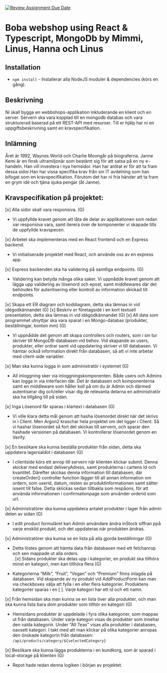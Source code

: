 [![Review Assignment Due Date](https://classroom.github.com/assets/deadline-readme-button-8d59dc4de5201274e310e4c54b9627a8934c3b88527886e3b421487c677d23eb.svg)](https://classroom.github.com/a/h5FXkH4A)

# Boba webshop using React & Typescript, MongoDb by Mimmi, Linus, Hanna och Linus

## Installation

- `npm install` - Installerar alla NodeJS moduler & dependencies (körs en gång).

## Beskrivning

Ni skall bygga en webbshops-applikation inkluderande en klient och en server. Servern ska vara kopplad till en mongodb databas och vara strukturerad baserad på ett REST-API med resurser. Till er hjälp har ni en uppgiftsbeskrivning samt en kravspecifikation.

## Inlämning

Året är 1992, Waynes World och Charlie Moongår på biograferna. Janne Kemi är en finsk ultramiljonär som bestämt sig för att satsa på en ny e-handeln. Han vill investera i nya hemsidor. Han har anlitat er för att ta fram dessa sidor.Han har vissa specifika krav från sin IT avdelning som han bifogat som en kravspecifikation. Förutom det har ni fria händer att ta fram en grym idé och tjäna sjuka pengar (åt Janne).

## Kravspecifikation på projektet:

[x] Alla sidor skall vara responsiva. (G)

- Vi uppfyllde kravet genom att låta de delar av applikationen som redan var responsiva vara, samt iterera över de komponenter vi skapade tills de uppfyllde kravspecen.

[x] Arbetet ska implementeras med en React frontend och en Express backend.

- Vi initialiserade projektet med React, och använde oss av en express app.

[x] Express backenden ska ha validering på samtliga endpoints. (G)

- Validering kan betyda många olika saker. Vi uppnådde kravet genom att lägga upp validering av lösenord och epost, samt middlewares där det behövdes för autentisering eller kontroll av information skickad till endpoints.

[x] Skapa ett ER diagram och koddiagram, detta ska lämnas in vid idégodkännandet (G)
[x] Beskriv er företagsidé i en kort textuell presentation, detta ska lämnas in vid idégodkännandet (G)
[x] All data som programmet utnyttjar ska vara sparat i en Mongo-databas (produkter, beställningar, konton mm) (G)

- Vi uppnådde det genom att skapa controllers och routers, som i sin tur skriver till MongoDB-databasen vid behov. Vid skapande av users,
  produkter, eller ordrar samt vid uppdatering skriver vi till databasen. Vi hämtar också information direkt från databasen, så att vi inte arbetar med client-side variabler.

[x] Man ska kunna logga in som administratör i systemet (G)

- All inloggning sker via inloggningskomponenten. Både users och Admins kan logga in via interfacen där. Det är databasen och komponenterna samt en middleware som håller koll på om du är Admin
  och därmed autentiserar dig och/eller visar dig de relevanta delarna en administratör ska ha tillgång till på sidan.

[x] Inga Lösenord får sparas i klartext i databasen (G)

- Vi ville klara detta mål genom att hasha lösenordet direkt när det skrivs in i Client. Men Argon2 kraschar hela projektet om det ligger i Client. Så vi hashar lösenordet så fort det skickas till servern, och sparar den hashade versionen på databasen. Vi kontrollerar lösenordet genom en Verify.

[x] En besökare ska kunna beställa produkter från sidan, detta ska uppdatera lagersaldot i databasen (G)

- I clientside körs ett anrop till servern när klienten klickar submit. Denna skickar med endast deliveryAdress, samt produkterna i cartens Id och kvantitet. Därefter skickas denna information till databasen, där createOrder() controller function lägger till all annan information om ordern, som userid, datum, resten av produktinformationen samt sätter issent till false. Detta skiickas sedan tillbakla som respåons, för att använda informationen i confirmationpage som använder orderid som url. 

[x] Administratörer ska kunna uppdatera antalet produkter i lager från admin delen av sidan (G)

- I edit product formuläret kan Admin användare ändra inStock siffran ppå varje enskild produkt, och det uppdateras när produkten ändras. 

[x] Administratörer ska kunna se en lista på alla gjorda beställningar (G)

- Detta löstes genom att hämta data från databasen med ett fetchanrop och sen mappade ut alla orders.  
  .
  [x] Sidans produkter ska delas upp i kategorier, en produkt ska tillhöra minst en kategori, men kan tillhöra flera (G)

- Kategorierna “Milk”, “Fruit”, “Vegan” och “Premium” finns inlagda på databasen. Vid skapande av ny produkt vid AddProductForm kan man via checkboxes välja att fylla i en eller flera kategorier. Produktens kategorier sparas i en [ ]. Varje kategori har ett id och ett namn.

[x] Från hemsidan ska man kunna se en lista över alla produkter, och man ska kunna lista bara dom produkter som tillhör en kategori (G)

- Hemsidans produkter är uppdelade i fyra olika kategorier, som mappas ut från databasen. Under varje kategori visas de produkter som innehar den valda kategorin. Under “All Teas” visas alla produkter i databasen, oavsett kategori.
  I takt med att man klickar på olika kategorier anropas den önskade kategorin från databasen: `/api/products/category/${selectedCategory}`

[x] Besökare ska kunna lägga produkterna i en kundkorg, som är sparad i local-storage på klienten (G)

- Repot hade redan denna logiken i början av projektet.

